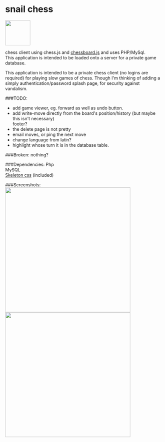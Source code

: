 # snail chess
<img src="https://github.com/polypmer/chesscargot/blob/master/img/play.png?raw=true" width="80px"></img>
<p>chess client using chess.js and <a href="http://chessboardjs.com">chessboard.js</a> and uses PHP/MySql.<br>This application is intended to be loaded onto a server for a private game database.
</p><p>
This application is intended to be a private chess client (no logins are required) for playing slow games of chess. Though I'm thinking of adding a simply authentication/password splash page, for security against vandalism. 
</p>
###TODO:
<ul>
<li>
add game viewer, eg. forward as well as undo button.</li>
<li>
add write-move directly from the board's position/history (but maybe this isn't necessary)</li>
footer?
<li>the delete page is not pretty
</li><li>email moves, or ping the next move</li>
<li>change language from latin?</li>
<li>highlight whose turn it is in the database table.</li>
</ul>

###Broken:
nothing?

###Dependencies:
Php<br>MySQL<br><a href="https://getskeleton.com">Skeleton css</a> (included)

###Screenshots:
<img src="http://play.plyp.org/img/play_screen.png" width="400px"></img>
<img src="http://play.plyp.org/img/db_screen.png" width="400px"></img>
